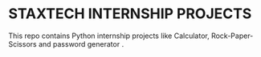 # STAXTECH INTERNSHIP PROJECTS
This repo contains Python internship projects like Calculator,  Rock-Paper-Scissors and password generator .

